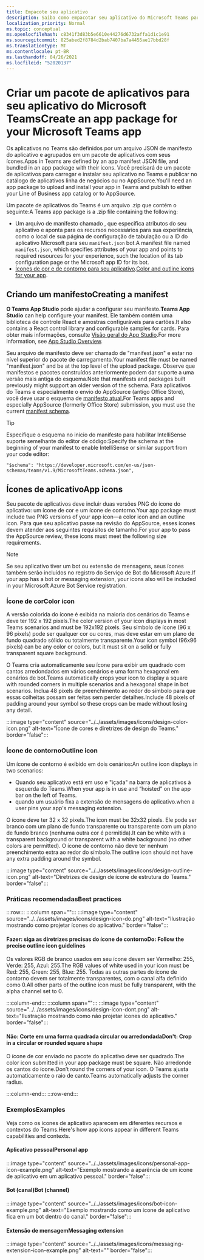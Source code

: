```yaml
---
title: Empacote seu aplicativo
description: Saiba como empacotar seu aplicativo do Microsoft Teams para testar, carregar e armazenar publicação.
localization_priority: Normal
ms.topic: conceptual
ms.openlocfilehash: c8341f3d83b5e6610e44276d6732affa1d1c1e91
ms.sourcegitcommit: 825abed2f8784d2bab7407ba7a4455ae17bbd28f
ms.translationtype: MT
ms.contentlocale: pt-BR
ms.lasthandoff: 04/26/2021
ms.locfileid: "52020137"
---
```

# <a name="create-an-app-package-for-your-microsoft-teams-app"></a><span data-ttu-id="2c46e-103">Criar um pacote de aplicativos para seu aplicativo do Microsoft Teams</span><span class="sxs-lookup"><span data-stu-id="2c46e-103">Create an app package for your Microsoft Teams app</span></span>

<span data-ttu-id="2c46e-104">Os aplicativos no Teams são definidos por um arquivo JSON de manifesto do aplicativo e agrupados em um pacote de aplicativos com seus ícones.</span><span class="sxs-lookup"><span data-stu-id="2c46e-104">Apps in Teams are defined by an app manifest JSON file, and bundled in an app package with their icons.</span></span> <span data-ttu-id="2c46e-105">Você precisará de um pacote de aplicativos para carregar e instalar seu aplicativo no Teams e publicar no catálogo de aplicativos linha de negócios ou no AppSource.</span><span class="sxs-lookup"><span data-stu-id="2c46e-105">You'll need an app package to upload and install your app in Teams and publish to either your Line of Business app catalog or to AppSource.</span></span>

<span data-ttu-id="2c46e-106">Um pacote de aplicativos do Teams é um arquivo .zip que contém o seguinte:</span><span class="sxs-lookup"><span data-stu-id="2c46e-106">A Teams app package is a .zip file containing the following:</span></span>

* <span data-ttu-id="2c46e-107">Um arquivo de manifesto chamado , que especifica atributos do seu aplicativo e aponta para os recursos necessários para sua experiência, como o local de sua página de configuração de tabulação ou a ID do aplicativo Microsoft para seu `manifest.json` bot.</span><span class="sxs-lookup"><span data-stu-id="2c46e-107">A manifest file named `manifest.json`, which specifies attributes of your app and points to required resources for your experience, such the location of its tab configuration page or the Microsoft app ID for its bot.</span></span>
* <span data-ttu-id="2c46e-108">[Ícones de cor e de contorno para seu aplicativo](#app-icons).</span><span class="sxs-lookup"><span data-stu-id="2c46e-108">[Color and outline icons for your app](#app-icons).</span></span>

## <a name="creating-a-manifest"></a><span data-ttu-id="2c46e-109">Criando um manifesto</span><span class="sxs-lookup"><span data-stu-id="2c46e-109">Creating a manifest</span></span>

<span data-ttu-id="2c46e-110">**O Teams App Studio** pode ajudar a configurar seu manifesto.</span><span class="sxs-lookup"><span data-stu-id="2c46e-110">**Teams App Studio** can help configure your manifest.</span></span> <span data-ttu-id="2c46e-111">Ele também contém uma biblioteca de controle React e amostras configuráveis para cartões.</span><span class="sxs-lookup"><span data-stu-id="2c46e-111">It also contains a React control library and configurable samples for cards.</span></span> <span data-ttu-id="2c46e-112">Para obter mais informações, consulte [Visão geral do App Studio](~/concepts/build-and-test/app-studio-overview.md).</span><span class="sxs-lookup"><span data-stu-id="2c46e-112">For more information, see [App Studio Overview](~/concepts/build-and-test/app-studio-overview.md).</span></span>

<span data-ttu-id="2c46e-113">Seu arquivo de manifesto deve ser chamado de "manifest.json" e estar no nível superior do pacote de carregamento.</span><span class="sxs-lookup"><span data-stu-id="2c46e-113">Your manifest file must be named "manifest.json" and be at the top level of the upload package.</span></span> <span data-ttu-id="2c46e-114">Observe que manifestos e pacotes construídos anteriormente podem dar suporte a uma versão mais antiga do esquema.</span><span class="sxs-lookup"><span data-stu-id="2c46e-114">Note that manifests and packages built previously might support an older version of the schema.</span></span> <span data-ttu-id="2c46e-115">Para aplicativos do Teams e especialmente o envio do AppSource (antigo Office Store), você deve usar o esquema de [manifesto atual.](~/resources/schema/manifest-schema.md)</span><span class="sxs-lookup"><span data-stu-id="2c46e-115">For Teams apps and especially AppSource (formerly Office Store) submission, you must use the current [manifest schema](~/resources/schema/manifest-schema.md).</span></span>

> [!TIP]
> <span data-ttu-id="2c46e-116">Especifique o esquema no início do manifesto para habilitar IntelliSense suporte semelhante do editor de código:</span><span class="sxs-lookup"><span data-stu-id="2c46e-116">Specify the schema at the beginning of your manifest to enable IntelliSense or similar support from your code editor:</span></span>
>
> `"$schema": "https://developer.microsoft.com/en-us/json-schemas/teams/v1.9/MicrosoftTeams.schema.json",`
 
## <a name="app-icons"></a><span data-ttu-id="2c46e-117">Ícones de aplicativo</span><span class="sxs-lookup"><span data-stu-id="2c46e-117">App icons</span></span>

<span data-ttu-id="2c46e-118">Seu pacote de aplicativos deve incluir duas versões PNG do ícone do aplicativo: um ícone de cor e um ícone de contorno.</span><span class="sxs-lookup"><span data-stu-id="2c46e-118">Your app package must include two PNG versions of your app icon—a color icon and an outline icon.</span></span> <span data-ttu-id="2c46e-119">Para que seu aplicativo passe na revisão do AppSource, esses ícones devem atender aos seguintes requisitos de tamanho.</span><span class="sxs-lookup"><span data-stu-id="2c46e-119">For your app to pass the AppSource review, these icons must meet the following size requirements.</span></span>

> [!Note]
> <span data-ttu-id="2c46e-120">Se seu aplicativo tiver um bot ou extensão de mensagens, seus ícones também serão incluídos no registro do Serviço de Bot do Microsoft Azure.</span><span class="sxs-lookup"><span data-stu-id="2c46e-120">If your app has a bot or messaging extension, your icons also will be included in your Microsoft Azure Bot Service registration.</span></span>

### <a name="color-icon"></a><span data-ttu-id="2c46e-121">Ícone de cor</span><span class="sxs-lookup"><span data-stu-id="2c46e-121">Color icon</span></span>

<span data-ttu-id="2c46e-122">A versão colorida do ícone é exibida na maioria dos cenários do Teams e deve ter 192 x 192 pixels.</span><span class="sxs-lookup"><span data-stu-id="2c46e-122">The color version of your icon displays in most Teams scenarios and must be 192x192 pixels.</span></span> <span data-ttu-id="2c46e-123">Seu símbolo de ícone (96 x 96 pixels) pode ser qualquer cor ou cores, mas deve estar em um plano de fundo quadrado sólido ou totalmente transparente.</span><span class="sxs-lookup"><span data-stu-id="2c46e-123">Your icon symbol (96x96 pixels) can be any color or colors, but it must sit on a solid or fully transparent square background.</span></span>

<span data-ttu-id="2c46e-124">O Teams cria automaticamente seu ícone para exibir um quadrado com cantos arredondados em vários cenários e uma forma hexagonal em cenários de bot.</span><span class="sxs-lookup"><span data-stu-id="2c46e-124">Teams automatically crops your icon to display a square with rounded corners in multiple scenarios and a hexagonal shape in bot scenarios.</span></span> <span data-ttu-id="2c46e-125">Inclua 48 pixels de preenchimento ao redor do símbolo para que essas colheitas possam ser feitas sem perder detalhes.</span><span class="sxs-lookup"><span data-stu-id="2c46e-125">Include 48 pixels of padding around your symbol so these crops can be made without losing any detail.</span></span>

:::image type="content" source="../../assets/images/icons/design-color-icon.png" alt-text="Ícone de cores e diretrizes de design do Teams." border="false":::

### <a name="outline-icon"></a><span data-ttu-id="2c46e-127">Ícone de contorno</span><span class="sxs-lookup"><span data-stu-id="2c46e-127">Outline icon</span></span>

<span data-ttu-id="2c46e-128">Um ícone de contorno é exibido em dois cenários:</span><span class="sxs-lookup"><span data-stu-id="2c46e-128">An outline icon displays in two scenarios:</span></span>

* <span data-ttu-id="2c46e-129">Quando seu aplicativo está em uso e "içada" na barra de aplicativos à esquerda do Teams.</span><span class="sxs-lookup"><span data-stu-id="2c46e-129">When your app is in use and “hoisted” on the app bar on the left of Teams.</span></span>
* <span data-ttu-id="2c46e-130">quando um usuário fixa a extensão de mensagens do aplicativo.</span><span class="sxs-lookup"><span data-stu-id="2c46e-130">when a user pins your app's messaging extension.</span></span>

<span data-ttu-id="2c46e-131">O ícone deve ter 32 x 32 pixels.</span><span class="sxs-lookup"><span data-stu-id="2c46e-131">The icon must be 32x32 pixels.</span></span> <span data-ttu-id="2c46e-132">Ele pode ser branco com um plano de fundo transparente ou transparente com um plano de fundo branco (nenhuma outra cor é permitida).</span><span class="sxs-lookup"><span data-stu-id="2c46e-132">It can be white with a transparent background or transparent with a white background (no other colors are permitted).</span></span> <span data-ttu-id="2c46e-133">O ícone de contorno não deve ter nenhum preenchimento extra ao redor do símbolo.</span><span class="sxs-lookup"><span data-stu-id="2c46e-133">The outline icon should not have any extra padding around the symbol.</span></span>

:::image type="content" source="../../assets/images/icons/design-outline-icon.png" alt-text="Diretrizes de design de ícone de estrutura do Teams." border="false":::

### <a name="best-practices"></a><span data-ttu-id="2c46e-135">Práticas recomendadas</span><span class="sxs-lookup"><span data-stu-id="2c46e-135">Best practices</span></span>

:::row:::
   :::column span="":::
:::image type="content" source="../../assets/images/icons/design-icon-do.png" alt-text="Ilustração mostrando como projetar ícones do aplicativo." border="false":::

#### <a name="do-follow-the-precise-outline-icon-guidelines"></a><span data-ttu-id="2c46e-137">Fazer: siga as diretrizes precisas do ícone de contorno</span><span class="sxs-lookup"><span data-stu-id="2c46e-137">Do: Follow the precise outline icon guidelines</span></span>

<span data-ttu-id="2c46e-138">Os valores RGB de branco usados em seu ícone devem ser Vermelho: 255, Verde: 255, Azul: 255.</span><span class="sxs-lookup"><span data-stu-id="2c46e-138">The RGB values of white used in your icon must be Red: 255, Green: 255, Blue: 255.</span></span> <span data-ttu-id="2c46e-139">Todas as outras partes do ícone de contorno devem ser totalmente transparentes, com o canal alfa definido como 0.</span><span class="sxs-lookup"><span data-stu-id="2c46e-139">All other parts of the outline icon must be fully transparent, with the alpha channel set to 0.</span></span>

   :::column-end:::
   :::column span="":::
:::image type="content" source="../../assets/images/icons/design-icon-dont.png" alt-text="Ilustração mostrando como não projetar ícones do aplicativo." border="false":::

#### <a name="dont-crop-in-a-circular-or-rounded-square-shape"></a><span data-ttu-id="2c46e-141">Não: Corte em uma forma quadrada circular ou arredondada</span><span class="sxs-lookup"><span data-stu-id="2c46e-141">Don't: Crop in a circular or rounded square shape</span></span>

<span data-ttu-id="2c46e-142">O ícone de cor enviado no pacote do aplicativo deve ser quadrado.</span><span class="sxs-lookup"><span data-stu-id="2c46e-142">The color icon submitted in your app package must be square.</span></span> <span data-ttu-id="2c46e-143">Não arredonde os cantos do ícone.</span><span class="sxs-lookup"><span data-stu-id="2c46e-143">Don’t round the corners of your icon.</span></span> <span data-ttu-id="2c46e-144">O Teams ajusta automaticamente o raio de canto.</span><span class="sxs-lookup"><span data-stu-id="2c46e-144">Teams automatically adjusts the corner radius.</span></span>

   :::column-end:::
:::row-end:::

### <a name="examples"></a><span data-ttu-id="2c46e-145">Exemplos</span><span class="sxs-lookup"><span data-stu-id="2c46e-145">Examples</span></span>

<span data-ttu-id="2c46e-146">Veja como os ícones de aplicativo aparecem em diferentes recursos e contextos do Teams.</span><span class="sxs-lookup"><span data-stu-id="2c46e-146">Here's how app icons appear in different Teams capabilities and contexts.</span></span>

#### <a name="personal-app"></a><span data-ttu-id="2c46e-147">Aplicativo pessoal</span><span class="sxs-lookup"><span data-stu-id="2c46e-147">Personal app</span></span>

:::image type="content" source="../../assets/images/icons/personal-app-icon-example.png" alt-text="Exemplo mostrando a aparência de um ícone de aplicativo em um aplicativo pessoal." border="false":::

#### <a name="bot-channel"></a><span data-ttu-id="2c46e-149">Bot (canal)</span><span class="sxs-lookup"><span data-stu-id="2c46e-149">Bot (channel)</span></span>

:::image type="content" source="../../assets/images/icons/bot-icon-example.png" alt-text="Exemplo mostrando como um ícone de aplicativo fica em um bot dentro do canal." border="false":::

#### <a name="messaging-extension"></a><span data-ttu-id="2c46e-151">Extensão de mensagem</span><span class="sxs-lookup"><span data-stu-id="2c46e-151">Messaging extension</span></span>

:::image type="content" source="../../assets/images/icons/messaging-extension-icon-example.png" alt-text="<texto alt>" border="false":::
